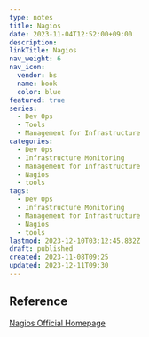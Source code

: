 ```yaml
---
type: notes
title: Nagios
date: 2023-11-04T12:52:00+09:00
description:
linkTitle: Nagios
nav_weight: 6
nav_icon:
  vendor: bs
  name: book
  color: blue
featured: true
series:
  - Dev Ops
  - Tools
  - Management for Infrastructure
categories:
  - Dev Ops
  - Infrastructure Monitoring
  - Management for Infrastructure
  - Nagios
  - tools
tags:
  - Dev Ops
  - Infrastructure Monitoring
  - Management for Infrastructure
  - Nagios
  - tools
lastmod: 2023-12-10T03:12:45.832Z
draft: published
created: 2023-11-08T09:25
updated: 2023-12-11T09:30
---
```


## Reference

[Nagios Official Homepage](https://www.nagios.org/)

